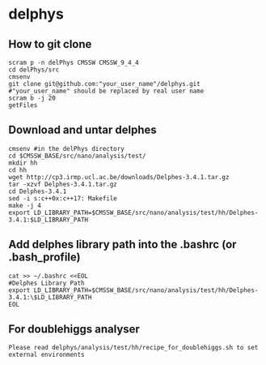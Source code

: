 # delphys

## How to git clone
```
scram p -n delPhys CMSSW CMSSW_9_4_4
cd delPhys/src
cmsenv
git clone git@github.com:"your_user_name"/delphys.git #"your_user_name" should be replaced by real user name
scram b -j 20
getFiles
```
## Download and untar delphes
```
cmsenv #in the delPhys directory
cd $CMSSW_BASE/src/nano/analysis/test/
mkdir hh
cd hh
wget http://cp3.irmp.ucl.ac.be/downloads/Delphes-3.4.1.tar.gz
tar -xzvf Delphes-3.4.1.tar.gz
cd Delphes-3.4.1
sed -i s:c++0x:c++17: Makefile
make -j 4
export LD_LIBRARY_PATH=$CMSSW_BASE/src/nano/analysis/test/hh/Delphes-3.4.1:$LD_LIBRARY_PATH
```
## Add delphes library path into the .bashrc (or .bash_profile)
```
cat >> ~/.bashrc <<EOL
#Delphes Library Path
export LD_LIBRARY_PATH=$CMSSW_BASE/src/nano/analysis/test/hh/Delphes-3.4.1:\$LD_LIBRARY_PATH
EOL
```

## For doublehiggs analyser
```
Please read delphys/analysis/test/hh/recipe_for_doublehiggs.sh to set external environments
```
